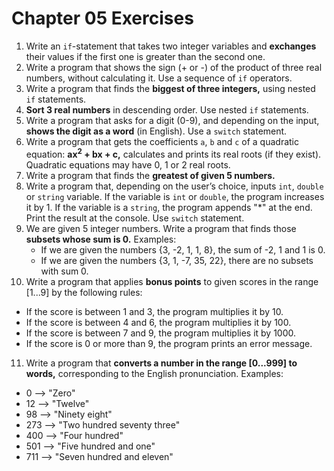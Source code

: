 # Chapter 05 Exercises

1. Write an `if`-statement that takes two integer variables and **exchanges** their values if the first one is greater than the second one.
2. Write a program that shows the sign (+ or -) of the product of three real numbers, without calculating it. Use a sequence of `if` operators.
3. Write a program that finds the **biggest of three integers,** using nested `if` statements.
4. **Sort 3 real numbers** in descending order. Use nested `if` statements.
5. Write a program that asks for a digit (0-9), and depending on the input, **shows the digit as a word** (in English). Use a `switch` statement.
6. Write a program that gets the coefficients `a`, `b` and `c` of a quadratic equation: **ax<sup>2</sup> + bx + c,** calculates and prints its real roots (if they exist). Quadratic equations may have 0, 1 or 2 real roots.
7. Write a program that finds the **greatest of given 5 numbers.**
8. Write a program that, depending on the user’s choice, inputs `int`, `double` or `string` variable. If the variable is `int` or `double`, the program increases it by 1. If the variable is a `string`, the program appends "*" at the end. Print the result at the console. Use `switch` statement.
9. We are given 5 integer numbers. Write a program that finds those **subsets whose sum is 0.** Examples:
   - If we are given the numbers {3, -2, 1, 1, 8}, the sum of -2, 1 and 1 is 0.
   - If we are given the numbers {3, 1, -7, 35, 22}, there are no subsets with sum 0.
10. Write a program that applies **bonus points** to given scores in the range [1...9] by the following rules:
   - If the score is between 1 and 3, the program multiplies it by 10.
   - If the score is between 4 and 6, the program multiplies it by 100.
   - If the score is between 7 and 9, the program multiplies it by 1000.
   - If the score is 0 or more than 9, the program prints an error message.
11. Write a program that **converts a number in the range [0...999] to words,** corresponding to the English pronunciation. Examples:
   - 0 --> "Zero"
   - 12 --> "Twelve"
   - 98 --> "Ninety eight"
   - 273 --> "Two hundred seventy three"
   - 400 --> "Four hundred"
   - 501 --> "Five hundred and one"
   - 711 --> "Seven hundred and eleven"
